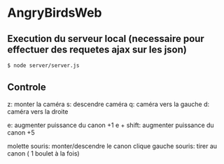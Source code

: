 # AngryBirdsWeb


## Execution du serveur local (necessaire pour effectuer des requetes ajax sur les json)
```bash
$ node server/server.js
```

## Controle 

z: monter la caméra
s: descendre caméra
q: caméra vers la gauche
d: caméra vers la droite

e: augmenter puissance du canon +1
e + shift: augmenter puissance du canon +5

molette souris: monter/descendre le canon
clique gauche souris: tirer au canon ( 1 boulet à la fois)
